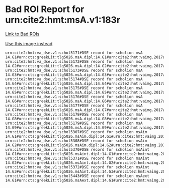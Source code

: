 
# Bad ROI Report for urn:cite2:hmt:msA.v1:183r

[Link to Bad ROIs](http://www.homermultitext.org/ict2/index.html?urn=urn:cite2:hmt:vaimg.2017a:VA183RN_0184@0.16064849,0.10954357,0.62675018,0.04813278&urn=urn:cite2:hmt:vaimg.2017a:VA183RN_0184@0.16507001,0.14190871,0.61569639,0.02655602&urn=urn:cite2:hmt:vaimg.2017a:VA183RN_0184@0.17059690,0.15352697,0.60795873,0.02904564&urn=urn:cite2:hmt:vaimg.2017a:VA183RN_0184@0.59801032,0.38948824,0.18054532,0.08354080&urn=urn:cite2:hmt:vaimg.2017a:VA183RN_0184@0.59211496,0.47192254,0.19528371,0.10622407&urn=urn:cite2:hmt:vaimg.2017a:VA183RN_0184@0.58732498,0.57427386,0.20062638,0.13402490&urn=urn:cite2:hmt:vaimg.2017a:VA183RN_0184@0.13706706,0.69792531,0.63669860,0.05532503&urn=urn:cite2:hmt:vaimg.2017a:VA183RN_0184@0.14425203,0.75518672,0.62453943,0.03070539&urn=urn:cite2:hmt:vaimg.2017a:VA183RN_0184@0.15420044,0.76846473,0.61127487,0.03319502&urn=urn:cite2:hmt:vaimg.2017a:VA183RN_0184@0.56153279,0.54868603,0.02873987,0.03983402&urn=urn:cite2:hmt:vaimg.2017a:VA183RN_0184@0.52689757,0.58561549,0.05600590,0.02600277&urn=urn:cite2:hmt:vaimg.2017a:VA183RN_0184@0.09064112,0.24094053,0.06337509,0.04094053&urn=urn:cite2:hmt:vaimg.2017a:VA183RN_0184@0.09579956,0.35159059,0.04568902,0.04315353&urn=urn:cite2:hmt:vaimg.2017a:VA183RN_0184@0.07811349,0.62323651,0.06779661,0.06749654&urn=urn:cite2:hmt:vaimg.2017a:VA183RN_0184@0.75681651,0.35352697,0.09064112,0.02821577)

[Use this image instead](http://www.homermultitext.org/ict2/index.html?urn=urn:cite2:hmt:vaimg.2017a:VA183RN_0354)

~~~
urn:cite2:hmt:va_dse.v1:schol5171#DSE record for scholion msA 14.G1#urn:cts:greekLit:tlg5026.msA.dipl:14.G1#urn:cite2:hmt:vaimg.2017a:VA183RN_0354@NEWROI#urn:cite2:hmt:msA.v1:183r
urn:cite2:hmt:va_dse.v1:schol5172#DSE record for scholion msA 14.G2#urn:cts:greekLit:tlg5026.msA.dipl:14.G2#urn:cite2:hmt:vaimg.2017a:VA183RN_0354@NEWROI#urn:cite2:hmt:msA.v1:183r
urn:cite2:hmt:va_dse.v1:schol5173#DSE record for scholion msA 14.G3#urn:cts:greekLit:tlg5026.msA.dipl:14.G3#urn:cite2:hmt:vaimg.2017a:VA183RN_0354@NEWROI#urn:cite2:hmt:msA.v1:183r
urn:cite2:hmt:va_dse.v1:schol5174#DSE record for scholion msA 14.G4#urn:cts:greekLit:tlg5026.msA.dipl:14.G4#urn:cite2:hmt:vaimg.2017a:VA183RN_0354@NEWROI#urn:cite2:hmt:msA.v1:183r
urn:cite2:hmt:va_dse.v1:schol5175#DSE record for scholion msA 14.G5#urn:cts:greekLit:tlg5026.msA.dipl:14.G5#urn:cite2:hmt:vaimg.2017a:VA183RN_0354@NEWROI#urn:cite2:hmt:msA.v1:183r
urn:cite2:hmt:va_dse.v1:schol5176#DSE record for scholion msA 14.G6#urn:cts:greekLit:tlg5026.msA.dipl:14.G6#urn:cite2:hmt:vaimg.2017a:VA183RN_0354@NEWROI#urn:cite2:hmt:msA.v1:183r
urn:cite2:hmt:va_dse.v1:schol5177#DSE record for scholion msA 14.G7#urn:cts:greekLit:tlg5026.msA.dipl:14.G7#urn:cite2:hmt:vaimg.2017a:VA183RN_0354@NEWROI#urn:cite2:hmt:msA.v1:183r
urn:cite2:hmt:va_dse.v1:schol5178#DSE record for scholion msA 14.G8#urn:cts:greekLit:tlg5026.msA.dipl:14.G8#urn:cite2:hmt:vaimg.2017a:VA183RN_0354@NEWROI#urn:cite2:hmt:msA.v1:183r
urn:cite2:hmt:va_dse.v1:schol5179#DSE record for scholion msA 14.G9#urn:cts:greekLit:tlg5026.msA.dipl:14.G9#urn:cite2:hmt:vaimg.2017a:VA183RN_0354@NEWROI#urn:cite2:hmt:msA.v1:183r
urn:cite2:hmt:va_dse.v1:schol5307#DSE record for scholion msAim 14.G1#urn:cts:greekLit:tlg5026.msAim.dipl:14.G1#urn:cite2:hmt:vaimg.2017a:VA183RN_0354@NEWROI#urn:cite2:hmt:msA.v1:183r
urn:cite2:hmt:va_dse.v1:schol5308#DSE record for scholion msAim 14.G2#urn:cts:greekLit:tlg5026.msAim.dipl:14.G2#urn:cite2:hmt:vaimg.2017a:VA183RN_0354@NEWROI#urn:cite2:hmt:msA.v1:183r
urn:cite2:hmt:va_dse.v1:schol5370#DSE record for scholion msAint 14.G1#urn:cts:greekLit:tlg5026.msAint.dipl:14.G1#urn:cite2:hmt:vaimg.2017a:VA183RN_0354@NEWROI#urn:cite2:hmt:msA.v1:183r
urn:cite2:hmt:va_dse.v1:schol5371#DSE record for scholion msAint 14.G2#urn:cts:greekLit:tlg5026.msAint.dipl:14.G2#urn:cite2:hmt:vaimg.2017a:VA183RN_0354@NEWROI#urn:cite2:hmt:msA.v1:183r
urn:cite2:hmt:va_dse.v1:schol5372#DSE record for scholion msAint 14.G3#urn:cts:greekLit:tlg5026.msAint.dipl:14.G3#urn:cite2:hmt:vaimg.2017a:VA183RN_0354@NEWROI#urn:cite2:hmt:msA.v1:183r
urn:cite2:hmt:va_dse.v1:schol5443#DSE record for scholion msAext 14.G1#urn:cts:greekLit:tlg5026.msAext.dipl:14.G1#urn:cite2:hmt:vaimg.2017a:VA183RN_0354@NEWROI#urn:cite2:hmt:msA.v1:183r
~~~
